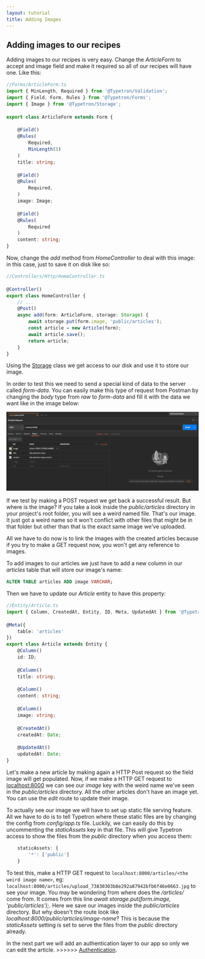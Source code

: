 ```yaml
---
layout: tutorial
title: Adding Images
---
```


## Adding images to our recipes

Adding images to our recipes is very easy. Change the _ArticleForm_ to accept and
image field and make it required so all of our recipes will have one. Like this:

```ts
//Forms/ArticleForm.ts
import { MinLength, Required } from '@Typetron/Validation';
import { Field, Form, Rules } from '@Typetron/Forms';
import { Image } from '@Typetron/Storage';

export class ArticleForm extends Form {

    @Field()
    @Rules(
        Required,
        MinLength(5)
    )
    title: string;

    @Field()
    @Rules(
        Required,
    )
    image: Image;

    @Field()
    @Rules(
        Required
    )
    content: string;
}
```

Now, change the  _add_ method from _HomeController_ to deal with this image: in this
case, just to save it on disk like so:

```ts
//Controllers/Http/HomeController.ts

@Controller()
export class HomeController {
    // ...
    @Post()
    async add(form: ArticleForm, storage: Storage) {
        await storage.put(form.image, 'public/articles');
        const article = new Article(form);
        await article.save();
        return article;
    }
}
```

Using the [Storage](/docs/files) class we get access to our disk and use it to store our image.

In order to test this we need to send a special kind of data to the server called
_form-data_. You can easily make this type of request from Postman by changing the
_body_ type from _raw_ to _form-data_ and fill it with the data we want like in the
image below:


<p align="center" class="window">
  <img src="/images/tutorials/blog/adding-image.jpg" />
</p> 

If we test by making a POST request we get back a successful result. But where is
the image? If you take a look inside the _public/articles_ directory in your 
project's root folder, you will see a weird named file. That's our image. It just 
got a weird name so it won't conflict with other files that might be in that folder
but other than that is the exact same image we've uploaded.

All we have to do now is to link the images with the created articles because if
you try to make a GET request now, you won't get any reference to images.

To add images to our articles we just have to add a new column in our _articles_
table that will store our image's name:

```sql
ALTER TABLE articles ADD image VARCHAR;
```

Then we have to update our _Article_ entity to have this property:

```ts
//Entity/Article.ts
import { Column, CreatedAt, Entity, ID, Meta, UpdatedAt } from '@Typetron/Database';

@Meta({
    table: 'articles'
})
export class Article extends Entity {
    @Column()
    id: ID;

    @Column()
    title: string;

    @Column()
    content: string;

    @Column()
    image: string;

    @CreatedAt()
    createdAt: Date;

    @UpdatedAt()
    updatedAt: Date;
}
```

Let's make a new article by making again a HTTP Post request so the field image will get 
populated. Now, if we make a HTTP GET request to [localhost:8000](http://localhost:8000) we
can see our _image_ key with the weird name we've seen in the _public/articles_ directory. 
All the other articles don't have an image yet. You can use the _edit_ route to update their
image.

To actually see our image we will have to set up static file serving feature. All we have to
do is to tell Typetron where these static files are by changing the config from _config/app.ts_
file. Luckily, we can easily do this by uncommenting the _staticAssets_ key in that file. 
This will give Typetron access to show the files from the _public_ directory when you access 
them:
```ts
    staticAssets: {
        '*': ['public']
    }
``` 

To test this, make a HTTP GET request to `localhost:8000/articles/<the weird image name>`, eg:
`localhost:8000/articles/upload_73830303b8e292a87942bfb6f46e0663.jpg` to see your image. You may be wondering from where
does the _/articles/_ come from. It comes from this line  _await storage.put(form.image, 'public/articles');_. Here we
save our images inside the _public/articles_ directory. But why doesn't the route look like _localhost:8000/public/articles/image-name_?
This is because the _staticAssets_ setting is set to serve the files from the _public_ directory already. 
 
In the next part we will add an authentication layer to our app so only we can edit the
 article. >>>>>> [Authentication](auth).
